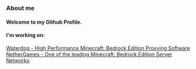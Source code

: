 ### About me
#### Welcome to my Github Profile.

#### I'm working on:
[Waterdog - High Performance Minecraft: Bedrock Edition Proxying Software](https://github.com/yesdog/Waterdog) <br/>
[NetherGames - One of the leading Minecraft: Bedrock Edition Server Networks](https://ngmc.co)


